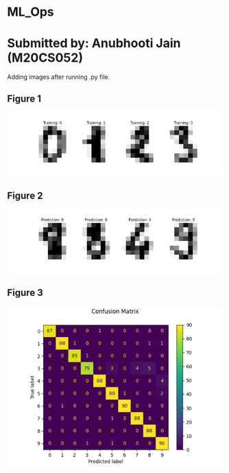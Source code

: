 # ML_Ops
Submitted by: Anubhooti Jain (M20CS052)
=========================================

Adding images after running .py file. 

## Figure 1
![my-result-1](/results/Figure_1.png)

## Figure 2
![my-result-2](/results/Figure_2.png)

## Figure 3
![my-result-3](/results/Figure_3.png)